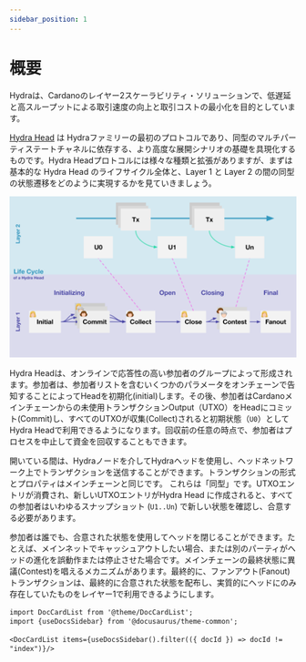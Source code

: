 ```yaml
---
sidebar_position: 1
---
```


# 概要

Hydraは、Cardanoのレイヤー2スケーラビリティ・ソリューションで、低遅延と高スループットによる取引速度の向上と取引コストの最小化を目的としています。

[Hydra Head](https://eprint.iacr.org/2020/299.pdf) は Hydraファミリーの最初のプロトコルであり、同型のマルチパーティステートチャネルに依存する、より高度な展開シナリオの基礎を具現化するものです。Hydra Headプロトコルには様々な種類と拡張がありますが、まずは基本的な Hydra Head のライフサイクル全体と、Layer 1 と Layer 2 の間の同型の状態遷移をどのように実現するかを見ていきましょう。

![](./hydra-head-lifecycle.svg)

Hydra Headは、オンラインで応答性の高い参加者のグループによって形成されます。参加者は、参加者リストを含むいくつかのパラメータをオンチェーンで告知することによってHeadを初期化(initial)します。その後、参加者はCardanoメインチェーンからの未使用トランザクションOutput（UTXO）をHeadにコミット(Commit)し、すべてのUTXOが収集(Collect)されると初期状態（`U0`）としてHydra Headで利用できるようになります。回収前の任意の時点で、参加者はプロセスを中止して資金を回収することもできます。

開いている間は、Hydraノードを介してHydraヘッドを使用し、ヘッドネットワーク上でトランザクションを送信することができます。トランザクションの形式とプロパティはメインチェーンと同じです。 これらは「同型」です。UTXOエントリが消費され、新しいUTXOエントリがHydra Head に作成されると、すべての参加者はいわゆるスナップショット (`U1..Un`) で新しい状態を確認し、合意する必要があります。

参加者は誰でも、合意された状態を使用してヘッドを閉じることができます。たとえば、メインネットでキャッシュアウトしたい場合、または別のパーティがヘッドの進化を誤動作または停止させた場合です。メインチェーンの最終状態に異議(Contest)を唱えるメカニズムがあります。最終的に、ファンアウト(Fanout)トランザクションは、最終的に合意された状態を配布し、実質的にヘッドにのみ存在していたものをレイヤー1で利用できるようにします。

```mdx-code-block
import DocCardList from '@theme/DocCardList';
import {useDocsSidebar} from '@docusaurus/theme-common';

<DocCardList items={useDocsSidebar().filter(({ docId }) => docId != "index")}/>
```
